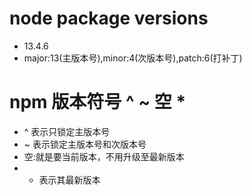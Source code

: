 # node package versions

- 13.4.6
- major:13(主版本号),minor:4(次版本号),patch:6(打补丁)

# npm 版本符号 ^ ~ 空 *

- ^ 表示只锁定主版本号
- ~ 表示锁定主版本号和次版本号
- 空:就是要当前版本，不用升级至最新版本
- * 表示其最新版本